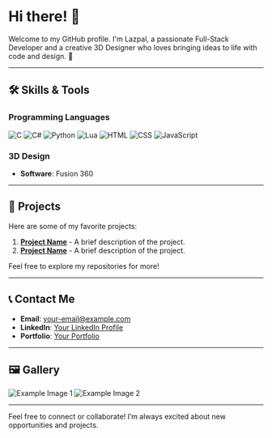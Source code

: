 # Hi there! 👋

Welcome to my GitHub profile. I'm Lazpal, a passionate Full-Stack Developer and a creative 3D Designer who loves bringing ideas to life with code and design. 🚀

---

## 🛠️ Skills & Tools

### Programming Languages

<p>
  <img src="https://img.shields.io/badge/C-%2300599C.svg?style=for-the-badge&logo=c&logoColor=white" alt="C">
  <img src="https://img.shields.io/badge/C%23-%23239120.svg?style=for-the-badge&logo=c-sharp&logoColor=white" alt="C#">
  <img src="https://img.shields.io/badge/Python-%233776AB.svg?style=for-the-badge&logo=python&logoColor=white" alt="Python">
  <img src="https://img.shields.io/badge/Lua-%23000080.svg?style=for-the-badge&logo=lua&logoColor=white" alt="Lua">
  <img src="https://img.shields.io/badge/HTML-%23E34F26.svg?style=for-the-badge&logo=html5&logoColor=white" alt="HTML">
  <img src="https://img.shields.io/badge/CSS-%231572B6.svg?style=for-the-badge&logo=css3&logoColor=white" alt="CSS">
  <img src="https://img.shields.io/badge/JavaScript-%23F7DF1E.svg?style=for-the-badge&logo=javascript&logoColor=black" alt="JavaScript">
</p>

### 3D Design
- **Software**: Fusion 360

---

## 🌟 Projects
Here are some of my favorite projects:

1. **[Project Name](#)** - A brief description of the project.
2. **[Project Name](#)** - A brief description of the project.

Feel free to explore my repositories for more!

---

## 📞 Contact Me

- **Email**: [your-email@example.com](mailto:your-email@example.com)
- **LinkedIn**: [Your LinkedIn Profile](#)
- **Portfolio**: [Your Portfolio](#)

---

## 🖼️ Gallery

![Example Image 1](https://via.placeholder.com/150)
![Example Image 2](https://via.placeholder.com/150)

---

Feel free to connect or collaborate! I’m always excited about new opportunities and projects.

